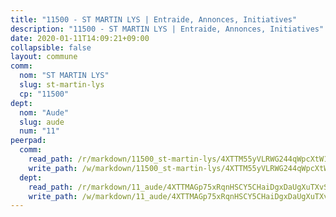 ```yaml
---
title: "11500 - ST MARTIN LYS | Entraide, Annonces, Initiatives"
description: "11500 - ST MARTIN LYS | Entraide, Annonces, Initiatives"
date: 2020-01-11T14:09:21+09:00
collapsible: false
layout: commune
comm:
  nom: "ST MARTIN LYS"
  slug: st-martin-lys
  cp: "11500"
dept:
  nom: "Aude"
  slug: aude
  num: "11"
peerpad:
  comm:
    read_path: /r/markdown/11500_st-martin-lys/4XTTM55yVLRWG244qWpcXtW18fuxjnnUWXfj6sNDj7hgTHfFv
    write_path: /w/markdown/11500_st-martin-lys/4XTTM55yVLRWG244qWpcXtW18fuxjnnUWXfj6sNDj7hgTHfFv-K3TgUW1a34AzJ8gkVkiSsS8ZvEgwx4AeKMWZMqhW7V7vZqtvdfh5rT8XaL5wJDBiAZi8JTqVacqCdasRLUYW7Md75atA8rs8pf8vSHNPY8JDSskBPFWv8mergWCMLQ1nU7RXVTL4
  dept:
    read_path: /r/markdown/11_aude/4XTTMAGp75xRqnHSCY5CHaiDgxDaUgXuTXvSZDHnY1JdjJiUk
    write_path: /w/markdown/11_aude/4XTTMAGp75xRqnHSCY5CHaiDgxDaUgXuTXvSZDHnY1JdjJiUk-K3TgUenjCPDfs1W21bst2JvrPDW324QBfMvPid11puzXxXGQEeNw9p4QtfnUhSn4LYSwR6UDBQmdr3wFq2CDRGqNz2QynSm58zgCpz2PKP6Y24UTpxW22MudfeZ339ZPKnHm6XTr
---
```


